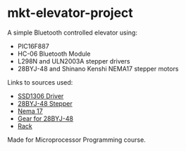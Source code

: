 # mkt-elevator-project

A simple Bluetooth controlled elevator using:
* PIC16F887
* HC-06 Bluetooth Module
* L298N and ULN2003A stepper drivers
* 28BYJ-48 and Shinano Kenshi NEMA17 stepper motors

Links to sources used:

* [SSD1306 Driver](https://simple-circuit.com/pic16f877a-ssd1306-oled-display/)
* [28BYJ-48 Stepper](https://grabcad.com/library/stepper-motor-1pc-1)
* [Nema 17](https://grabcad.com/library/nema-17-44)
* [Gear for 28BYJ-48](https://www.thingiverse.com/thing:2610850)
* [Rack](https://www.thingiverse.com/thing:944471)

Made for Microprocessor Programming course.